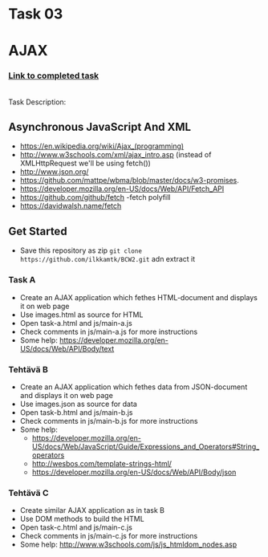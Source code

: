 # Task 03
# AJAX

<a href=http://10.114.32.108/Front-end-tasks/Task3/index.html><b><h3>Link to completed task</h3></b></a>
<br>
Task Description:

## Asynchronous JavaScript And XML
  * https://en.wikipedia.org/wiki/Ajax_(programming)
  * http://www.w3schools.com/xml/ajax_intro.asp (instead of XMLHttpRequest we'll be using fetch())
  * http://www.json.org/
  * https://github.com/mattpe/wbma/blob/master/docs/w3-promises.
  * https://developer.mozilla.org/en-US/docs/Web/API/Fetch_API
  * https://github.com/github/fetch  -fetch polyfill
  * https://davidwalsh.name/fetch
  
## Get Started
  * Save this repository as zip  `git clone https://github.com/ilkkamtk/BCW2.git` adn extract it

### Task A
  * Create an AJAX application which fethes HTML-document and displays it on web page
  * Use images.html as source for HTML
  * Open task-a.html and js/main-a.js
  * Check comments in js/main-a.js for more instructions
  * Some help: https://developer.mozilla.org/en-US/docs/Web/API/Body/text

### Tehtävä B 
  * Create an AJAX application which fethes data from JSON-document and displays it on web page
  * Use images.json as source for data
  * Open task-b.html and js/main-b.js
  * Check comments in js/main-b.js for more instructions
  * Some help:
    * https://developer.mozilla.org/en-US/docs/Web/JavaScript/Guide/Expressions_and_Operators#String_operators
    * http://wesbos.com/template-strings-html/
    * https://developer.mozilla.org/en-US/docs/Web/API/Body/json

### Tehtävä C 
  * Create similar AJAX application as in task B
  * Use DOM methods to build the HTML
  * Open task-c.html and js/main-c.js
  * Check comments in js/main-c.js for more instructions
  * Some help: http://www.w3schools.com/js/js_htmldom_nodes.asp

